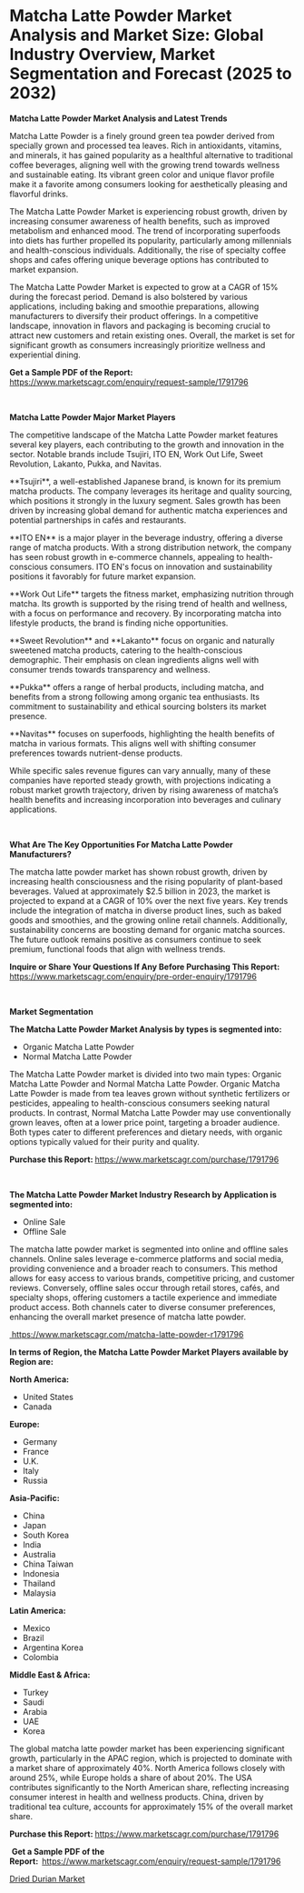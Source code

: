 <p><h1>Matcha Latte Powder Market Analysis and Market Size: Global Industry Overview, Market Segmentation and Forecast (2025 to 2032)</h1></p><p><strong>Matcha Latte Powder Market Analysis and Latest Trends</strong></p>
<p><p>Matcha Latte Powder is a finely ground green tea powder derived from specially grown and processed tea leaves. Rich in antioxidants, vitamins, and minerals, it has gained popularity as a healthful alternative to traditional coffee beverages, aligning well with the growing trend towards wellness and sustainable eating. Its vibrant green color and unique flavor profile make it a favorite among consumers looking for aesthetically pleasing and flavorful drinks.</p><p>The Matcha Latte Powder Market is experiencing robust growth, driven by increasing consumer awareness of health benefits, such as improved metabolism and enhanced mood. The trend of incorporating superfoods into diets has further propelled its popularity, particularly among millennials and health-conscious individuals. Additionally, the rise of specialty coffee shops and cafes offering unique beverage options has contributed to market expansion.</p><p>The Matcha Latte Powder Market is expected to grow at a CAGR of 15% during the forecast period. Demand is also bolstered by various applications, including baking and smoothie preparations, allowing manufacturers to diversify their product offerings. In a competitive landscape, innovation in flavors and packaging is becoming crucial to attract new customers and retain existing ones. Overall, the market is set for significant growth as consumers increasingly prioritize wellness and experiential dining.</p></p>
<p><strong>Get a Sample PDF of the Report:&nbsp;</strong> <a href="https://www.marketscagr.com/enquiry/request-sample/1791796?utm_campaign=1944&utm_medium=2&utm_source=Github&utm_content=ia&utm_term=14022025&utm_id=matcha-latte-powder">https://www.marketscagr.com/enquiry/request-sample/1791796</a></p>
<p>&nbsp;</p>
<p><strong>Matcha Latte Powder Major Market Players</strong></p>
<p><p>The competitive landscape of the Matcha Latte Powder market features several key players, each contributing to the growth and innovation in the sector. Notable brands include Tsujiri, ITO EN, Work Out Life, Sweet Revolution, Lakanto, Pukka, and Navitas.</p><p>**Tsujiri**, a well-established Japanese brand, is known for its premium matcha products. The company leverages its heritage and quality sourcing, which positions it strongly in the luxury segment. Sales growth has been driven by increasing global demand for authentic matcha experiences and potential partnerships in cafés and restaurants.</p><p>**ITO EN** is a major player in the beverage industry, offering a diverse range of matcha products. With a strong distribution network, the company has seen robust growth in e-commerce channels, appealing to health-conscious consumers. ITO EN's focus on innovation and sustainability positions it favorably for future market expansion.</p><p>**Work Out Life** targets the fitness market, emphasizing nutrition through matcha. Its growth is supported by the rising trend of health and wellness, with a focus on performance and recovery. By incorporating matcha into lifestyle products, the brand is finding niche opportunities.</p><p>**Sweet Revolution** and **Lakanto** focus on organic and naturally sweetened matcha products, catering to the health-conscious demographic. Their emphasis on clean ingredients aligns well with consumer trends towards transparency and wellness.</p><p>**Pukka** offers a range of herbal products, including matcha, and benefits from a strong following among organic tea enthusiasts. Its commitment to sustainability and ethical sourcing bolsters its market presence.</p><p>**Navitas** focuses on superfoods, highlighting the health benefits of matcha in various formats. This aligns well with shifting consumer preferences towards nutrient-dense products.</p><p>While specific sales revenue figures can vary annually, many of these companies have reported steady growth, with projections indicating a robust market growth trajectory, driven by rising awareness of matcha’s health benefits and increasing incorporation into beverages and culinary applications.</p></p>
<p>&nbsp;</p>
<p><strong>What Are The Key Opportunities For Matcha Latte Powder Manufacturers?</strong></p>
<p><p>The matcha latte powder market has shown robust growth, driven by increasing health consciousness and the rising popularity of plant-based beverages. Valued at approximately $2.5 billion in 2023, the market is projected to expand at a CAGR of 10% over the next five years. Key trends include the integration of matcha in diverse product lines, such as baked goods and smoothies, and the growing online retail channels. Additionally, sustainability concerns are boosting demand for organic matcha sources. The future outlook remains positive as consumers continue to seek premium, functional foods that align with wellness trends.</p></p>
<p><strong>Inquire or Share Your Questions If Any Before Purchasing This Report:</strong> <a href="https://www.marketscagr.com/enquiry/pre-order-enquiry/1791796?utm_campaign=1944&utm_medium=2&utm_source=Github&utm_content=ia&utm_term=14022025&utm_id=matcha-latte-powder">https://www.marketscagr.com/enquiry/pre-order-enquiry/1791796</a></p>
<p>&nbsp;</p>
<p><strong>Market Segmentation</strong></p>
<p><strong>The Matcha Latte Powder Market Analysis by types is segmented into:</strong></p>
<p><ul><li>Organic Matcha Latte Powder</li><li>Normal Matcha Latte Powder</li></ul></p>
<p><p>The Matcha Latte Powder market is divided into two main types: Organic Matcha Latte Powder and Normal Matcha Latte Powder. Organic Matcha Latte Powder is made from tea leaves grown without synthetic fertilizers or pesticides, appealing to health-conscious consumers seeking natural products. In contrast, Normal Matcha Latte Powder may use conventionally grown leaves, often at a lower price point, targeting a broader audience. Both types cater to different preferences and dietary needs, with organic options typically valued for their purity and quality.</p></p>
<p><strong>Purchase this Report:&nbsp;</strong><a href="https://www.marketscagr.com/purchase/1791796?utm_campaign=1944&utm_medium=2&utm_source=Github&utm_content=ia&utm_term=14022025&utm_id=matcha-latte-powder">https://www.marketscagr.com/purchase/1791796</a></p>
<p>&nbsp;</p>
<p><strong>The Matcha Latte Powder Market Industry Research by Application is segmented into:</strong></p>
<p><ul><li>Online Sale</li><li>Offline Sale</li></ul></p>
<p><p>The matcha latte powder market is segmented into online and offline sales channels. Online sales leverage e-commerce platforms and social media, providing convenience and a broader reach to consumers. This method allows for easy access to various brands, competitive pricing, and customer reviews. Conversely, offline sales occur through retail stores, cafés, and specialty shops, offering customers a tactile experience and immediate product access. Both channels cater to diverse consumer preferences, enhancing the overall market presence of matcha latte powder.</p></p>
<p><a href="https://www.marketscagr.com/matcha-latte-powder-r1791796?utm_campaign=1944&utm_medium=2&utm_source=Github&utm_content=ia&utm_term=14022025&utm_id=matcha-latte-powder">&nbsp;https://www.marketscagr.com/matcha-latte-powder-r1791796</a></p>
<p><strong>In terms of Region, the Matcha Latte Powder Market Players available by Region are:</strong></p>
<p>
    <p> <strong> North America: </strong>
        <ul>
            <li>United States</li>
            <li>Canada</li>
        </ul>
        </p> 
    <p> <strong> Europe: </strong>
        <ul>
            <li>Germany</li>
            <li>France</li>
            <li>U.K.</li>
            <li>Italy</li>
            <li>Russia</li>
        </ul>
        </p> 
    <p> <strong> Asia-Pacific: </strong>
        <ul>
            <li>China</li>
            <li>Japan</li>
            <li>South Korea</li>
            <li>India</li>
            <li>Australia</li>
            <li>China Taiwan</li>
            <li>Indonesia</li>
            <li>Thailand</li>
            <li>Malaysia</li>
        </ul>
        </p> 
    <p> <strong> Latin America: </strong>
        <ul>
            <li>Mexico</li>
            <li>Brazil</li>
            <li>Argentina Korea</li>
            <li>Colombia</li>
        </ul>
        </p> 
    <p> <strong> Middle East & Africa: </strong>
        <ul>
            <li>Turkey</li>
            <li>Saudi</li>
            <li>Arabia</li>
            <li>UAE</li>
            <li>Korea</li>
        </ul>
    </p>
    </p>
<p><p>The global matcha latte powder market has been experiencing significant growth, particularly in the APAC region, which is projected to dominate with a market share of approximately 40%. North America follows closely with around 25%, while Europe holds a share of about 20%. The USA contributes significantly to the North American share, reflecting increasing consumer interest in health and wellness products. China, driven by traditional tea culture, accounts for approximately 15% of the overall market share.</p></p>
<p><strong>Purchase this Report: </strong><a href="https://www.marketscagr.com/purchase/1791796?utm_campaign=1944&utm_medium=2&utm_source=Github&utm_content=ia&utm_term=14022025&utm_id=matcha-latte-powder">https://www.marketscagr.com/purchase/1791796</a></p>
<p>&nbsp;<strong>Get a Sample PDF of the Report:&nbsp;&nbsp;</strong><a href="https://www.marketscagr.com/enquiry/request-sample/1791796?utm_campaign=1944&utm_medium=2&utm_source=Github&utm_content=ia&utm_term=14022025&utm_id=matcha-latte-powder">https://www.marketscagr.com/enquiry/request-sample/1791796</a></p>
<p><strong></strong></p>
<p><p><a href="https://github.com/MarciaRunte/Market-Research-Report-List-1/blob/main/dried-durian-market.md?utm_campaign=1944&utm_medium=2&utm_source=Github&utm_content=ia&utm_term=14022025&utm_id=matcha-latte-powder">Dried Durian Market</a></p></p>